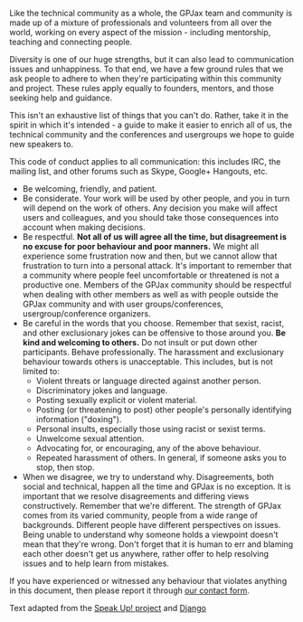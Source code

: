 Like the technical community as a whole, the GPJax team and community is made up of a mixture of professionals and volunteers from all over the world, working on every aspect of the mission - including mentorship, teaching and connecting people.

Diversity is one of our huge strengths, but it can also lead to communication issues and unhappiness. To that end, we have a few ground rules that we ask people to adhere to when they're participating within this community and project. These rules apply equally to founders, mentors, and those seeking help and guidance.

This isn't an exhaustive list of things that you can't do. Rather, take it in the spirit in which it's intended - a guide to make it easier to enrich all of us, the technical community and the conferences and usergroups we hope to guide new speakers to.

This code of conduct applies to all communication: this includes IRC, the mailing list, and other forums such as Skype, Google+ Hangouts, etc.

- Be welcoming, friendly, and patient.
- Be considerate. Your work will be used by other people, and you in turn will depend on the work of others. Any decision you make will affect users and colleagues, and you should take those consequences into account when making decisions.
- Be respectful. __Not all of us will agree all the time, but disagreement is no excuse for poor behaviour and poor manners.__ We might all experience some frustration now and then, but we cannot allow that frustration to turn into a personal attack. It's important to remember that a community where people feel uncomfortable or threatened is not a productive one. Members of the GPJax community should be respectful when dealing with other members as well as with people outside the GPJax community and with user groups/conferences, usergroup/conference organizers.
- Be careful in the words that you choose. Remember that sexist, racist, and other exclusionary jokes can be offensive to those around you. __Be kind and welcoming to others.__ Do not insult or put down other participants. Behave professionally. The harassment and exclusionary behaviour towards others is unacceptable. This includes, but is not limited to:
  - Violent threats or language directed against another person.
  - Discriminatory jokes and language.
  - Posting sexually explicit or violent material.
  - Posting (or threatening to post) other people's personally identifying information ("doxing").
  - Personal insults, especially those using racist or sexist terms.
  - Unwelcome sexual attention.
  - Advocating for, or encouraging, any of the above behaviour.
  - Repeated harassment of others. In general, if someone asks you to stop, then stop.
- When we disagree, we try to understand why. Disagreements, both social and technical, happen all the time and GPJax is no exception. It is important that we resolve disagreements and differing views constructively. Remember that we're different. The strength of GPJax comes from its varied community, people from a wide range of backgrounds. Different people have different perspectives on issues. Being unable to understand why someone holds a viewpoint doesn't mean that they're wrong. Don't forget that it is human to err and blaming each other doesn't get us anywhere, rather offer to help resolving issues and to help learn from mistakes.

If you have experienced or witnessed any behaviour that violates anything in this document, then please report it through [our contact form](https://jaxgaussianprocesses.com/contact/).

Text adapted from the [Speak Up! project](http://web.archive.org/web/20141109123859/http://speakup.io/coc.html) and [Django](https://www.djangoproject.com/conduct/)
